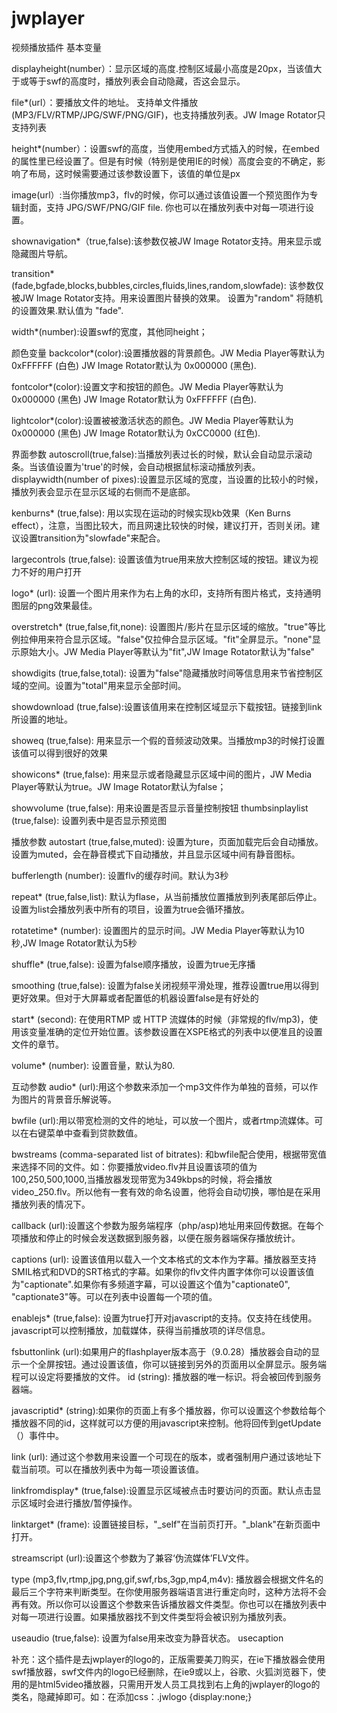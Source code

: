 # jwplayer
视频播放插件
基本变量

displayheight(number）：显示区域的高度.控制区域最小高度是20px，当该值大于或等于swf的高度时，播放列表会自动隐藏，否这会显示。

file*(url）：要播放文件的地址。 支持单文件播放(MP3/FLV/RTMP/JPG/SWF/PNG/GIF)，也支持播放列表。JW Image Rotator只支持列表

height*(number）：设置swf的高度，当使用embed方式插入的时候，在embed的属性里已经设置了。但是有时候（特别是使用IE的时候）高度会变的不确定，影响了布局，这时候需要通过该参数设置下，该值的单位是px

image(url）:当你播放mp3，flv的时候，你可以通过该值设置一个预览图作为专辑封面，支持 JPG/SWF/PNG/GIF file. 你也可以在播放列表中对每一项进行设置。

shownavigation*（true,false):该参数仅被JW Image Rotator支持。用来显示或隐藏图片导航。

transition* (fade,bgfade,blocks,bubbles,circles,fluids,lines,random,slowfade): 该参数仅被JW Image Rotator支持。用来设置图片替换的效果。 设置为"random" 将随机的设置效果.默认值为 "fade".

width*(number):设置swf的宽度，其他同height；

 

颜色变量
backcolor*(color):设置播放器的背景颜色。JW Media Player等默认为 0xFFFFFF (白色) JW Image Rotator默认为 0x000000 (黑色).

fontcolor*(color):设置文字和按钮的颜色。JW Media Player等默认为 0x000000 (黑色) JW Image Rotator默认为 0xFFFFFF (白色).

lightcolor*(color):设置被被激活状态的颜色。JW Media Player等默认为 0x000000 (黑色) JW Image Rotator默认为 0xCC0000 (红色). 

 

界面参数
autoscroll(true,false):当播放列表过长的时候，默认会自动显示滚动条。当该值设置为'true'的时候，会自动根据鼠标滚动播放列表。 displaywidth(number of pixes):设置显示区域的宽度，当设置的比较小的时候，播放列表会显示在显示区域的右侧而不是底部。

kenburns* (true,false): 用以实现在运动的时候实现kb效果（Ken Burns effect），注意，当图比较大，而且网速比较快的时候，建议打开，否则关闭。建议设置transition为"slowfade"来配合。

largecontrols (true,false): 设置该值为true用来放大控制区域的按钮。建议为视力不好的用户打开

logo* (url): 设置一个图片用来作为右上角的水印，支持所有图片格式，支持通明图层的png效果最佳。

overstretch* (true,false,fit,none): 设置图片/影片在显示区域的缩放。"true"等比例拉伸用来符合显示区域。"false"仅拉伸合显示区域。"fit"全屏显示。"none"显示原始大小。JW Media Player等默认为"fit",JW Image Rotator默认为"false"

showdigits (true,false,total): 设置为"false"隐藏播放时间等信息用来节省控制区域的空间。设置为"total"用来显示全部时间。

showdownload (true,false):设置该值用来在控制区域显示下载按钮。链接到link所设置的地址。

showeq (true,false): 用来显示一个假的音频波动效果。当播放mp3的时候打设置该值可以得到很好的效果

showicons* (true,false): 用来显示或者隐藏显示区域中间的图片，JW Media Player等默认为true。JW Image Rotator默认为false；

showvolume (true,false): 用来设置是否显示音量控制按钮 thumbsinplaylist (true,false): 设置列表中是否显示预览图 


播放参数
autostart (true,false,muted): 设置为ture，页面加载完后会自动播放。设置为muted，会在静音模式下自动播放，并且显示区域中间有静音图标。

bufferlength (number): 设置flv的缓存时间。默认为3秒

repeat* (true,false,list): 默认为flase，从当前播放位置播放到列表尾部后停止。设置为list会播放列表中所有的项目，设置为true会循环播放。

rotatetime* (number): 设置图片的显示时间。JW Media Player等默认为10秒,JW Image Rotator默认为5秒

shuffle* (true,false): 设置为false顺序播放，设置为true无序播

smoothing (true,false): 设置为false关闭视频平滑处理，推荐设置true用以得到更好效果。但对于大屏幕或者配置低的机器设置false是有好处的

start* (second): 在使用RTMP 或 HTTP 流媒体的时候（非常规的flv/mp3)，使用该变量准确的定位开始位置。该参数设置在XSPE格式的列表中以便准且的设置文件的章节。

volume* (number): 设置音量，默认为80.

 

互动参数
audio* (url):用这个参数来添加一个mp3文件作为单独的音频，可以作为图片的背景音乐解说等。

bwfile (url):用以带宽检测的文件的地址，可以放一个图片，或者rtmp流媒体。可以在右键菜单中查看到贷款数值。

bwstreams (comma-separated list of bitrates): 和bwfile配合使用，根据带宽值来选择不同的文件。如：你要播放video.flv并且设置该项的值为100,250,500,1000,当播放器发现带宽为349kbps的时候，将会播放video_250.flv。所以他有一套有效的命名设置，他将会自动切换，哪怕是在采用播放列表的情况下。

callback (url):设置这个参数为服务端程序（php/asp)地址用来回传数据。在每个项播放和停止的时候会发送数据到服务器，以便在服务器端保存播放统计。

captions (url): 设置该值用以载入一个文本格式的文本作为字幕。播放器至支持SMIL格式和DVD的SRT格式的字幕。如果你的flv文件内置字体你可以设置该值为"captionate".如果你有多频道字幕，可以设置这个值为"captionate0", "captionate3"等。可以在列表中设置每一个项的值。

enablejs* (true,false): 设置为true打开对javascript的支持。仅支持在线使用。javascript可以控制播放，加载媒体，获得当前播放项的详尽信息。

fsbuttonlink (url):如果用户的flashplayer版本高于（9.0.28）播放器会自动的显示一个全屏按钮。通过设置该值，你可以链接到另外的页面用以全屏显示。服务端程可以设定将要播放的文件。 id (string): 播放器的唯一标识。将会被回传到服务器端。

javascriptid* (string):如果你的页面上有多个播放器，你可以设置这个参数给每个播放器不同的id，这样就可以方便的用javascript来控制。他将回传到getUpdate（）事件中。

link (url): 通过这个参数用来设置一个可现在的版本，或者强制用户通过该地址下载当前项。可以在播放列表中为每一项设置该值。

linkfromdisplay* (true,false):设置显示区域被点击时要访问的页面。默认点击显示区域时会进行播放/暂停操作。

linktarget* (frame): 设置链接目标，"_self"在当前页打开。"_blank"在新页面中打开。

streamscript (url):设置这个参数为了兼容‘伪流媒体’FLV文件。

type (mp3,flv,rtmp,jpg,png,gif,swf,rbs,3gp,mp4,m4v): 播放器会根据文件名的最后三个字符来判断类型。在你使用服务器端语言进行重定向时，这种方法将不会再有效。所以你可以设置这个参数来告诉播放器文件类型。你也可以在播放列表中对每一项进行设置。如果播放器找不到文件类型将会被识别为播放列表。

useaudio (true,false): 设置为false用来改变为静音状态。 usecaption

补充：这个插件是去jwplayer的logo的，正版需要美刀购买，在ie下播放器会使用swf播放器，swf文件内的logo已经删除，在ie9或以上，谷歌、火狐浏览器下，使用的是html5video播放器，只需用开发人员工具找到右上角的jwplayer的logo的类名，隐藏掉即可。如：在添加css：.jwlogo {display:none;}
